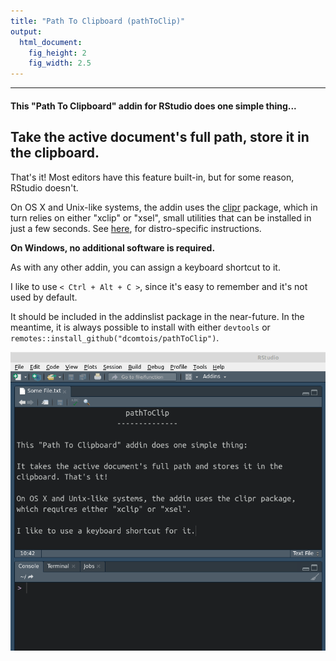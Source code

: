 ```yaml
---
title: "Path To Clipboard (pathToClip)"
output: 
  html_document: 
    fig_height: 2
    fig_width: 2.5
---
```


-----------------------------------------------------------------------------------

#### This "Path To Clipboard" addin for RStudio does **one simple thing**...

## Take the active document's full path, store it in the clipboard.

That's it! Most editors have this feature built-in, but for some reason, RStudio doesn't.

On OS X and Unix-like systems, the addin uses the [clipr](https://CRAN.R-project.org/package=clipr) package, which in turn relies on either "xclip" or "xsel", small utilities that can be installed in just a few seconds. See [here](https://linoxide.com/linux-how-to/copy-paste-commands-output-xclip-linux/), for distro-specific instructions.

**On Windows, no additional software is required.**

As with any other addin, you can assign a keyboard shortcut to it. 

I like to use `< Ctrl + Alt + C >`, since it's easy to remember and it's not used by default.

It should be included in the addinslist package in the near-future. In the meantime, it is always possible to install with either `devtools` or `remotes::install_github("dcomtois/pathToClip")`.

![Gif Demo](inst/media/pathToClip_demo.gif)
